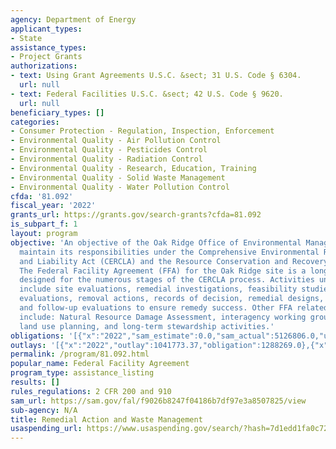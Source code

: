 ```yaml
---
agency: Department of Energy
applicant_types:
- State
assistance_types:
- Project Grants
authorizations:
- text: Using Grant Agreements U.S.C. &sect; 31 U.S. Code § 6304.
  url: null
- text: Federal Facilities U.S.C. &sect; 42 U.S. Code § 9620.
  url: null
beneficiary_types: []
categories:
- Consumer Protection - Regulation, Inspection, Enforcement
- Environmental Quality - Air Pollution Control
- Environmental Quality - Pesticides Control
- Environmental Quality - Radiation Control
- Environmental Quality - Research, Education, Training
- Environmental Quality - Solid Waste Management
- Environmental Quality - Water Pollution Control
cfda: '81.092'
fiscal_year: '2022'
grants_url: https://grants.gov/search-grants?cfda=81.092
is_subpart_f: 1
layout: program
objective: 'An objective of the Oak Ridge Office of Environmental Management is to
  maintain its responsibilities under the Comprehensive Environmental Response, Compensation
  and Liability Act (CERCLA) and the Resource Conservation and Recovery Act (RCRA).
  The Federal Facility Agreement (FFA) for the Oak Ridge site is a long-term agreement
  designed for the numerous stages of the CERCLA process. Activities under the FFA
  include site evaluations, remedial investigations, feasibility studies, engineering
  evaluations, removal actions, records of decision, remedial designs, remedial actions,
  and follow-up evaluations to ensure remedy success. Other FFA related activities
  include: Natural Resource Damage Assessment, interagency working groups, surveillance,
  land use planning, and long-term stewardship activities.'
obligations: '[{"x":"2022","sam_estimate":0.0,"sam_actual":5126806.0,"usa_spending_actual":4906168.6},{"x":"2023","sam_estimate":4779611.0,"sam_actual":0.0,"usa_spending_actual":540315.0},{"x":"2024","sam_estimate":5000000.0,"sam_actual":0.0,"usa_spending_actual":9156873.0}]'
outlays: '[{"x":"2022","outlay":1041773.37,"obligation":1288269.0},{"x":"2023","outlay":0.0,"obligation":0.0},{"x":"2024","outlay":0.0,"obligation":8744419.0}]'
permalink: /program/81.092.html
popular_name: Federal Facility Agreement
program_type: assistance_listing
results: []
rules_regulations: 2 CFR 200 and 910
sam_url: https://sam.gov/fal/f9026b8247f04186b7df97e3a8507825/view
sub-agency: N/A
title: Remedial Action and Waste Management
usaspending_url: https://www.usaspending.gov/search/?hash=7d1edd1fa0c720dca11f56d464424859
---
```

